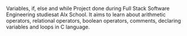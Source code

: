Variables, if, else and while
Project done during Full Stack Software Engineering studiesat Alx  School. It aims to learn about arithmetic operators, relational operators, boolean operators, comments, declaring variables and loops in C language.
